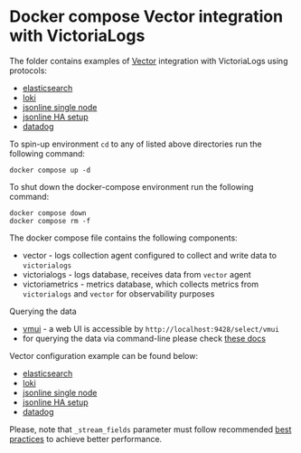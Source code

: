 # Docker compose Vector integration with VictoriaLogs

The folder contains examples of [Vector](https://vector.dev/docs/) integration with VictoriaLogs using protocols:

* [elasticsearch](./elasticsearch)
* [loki](./loki)
* [jsonline single node](./jsonline)
* [jsonline HA setup](./jsonline-ha)
* [datadog](./datadog)

To spin-up environment `cd` to any of listed above directories run the following command:
```
docker compose up -d 
```

To shut down the docker-compose environment run the following command:
```
docker compose down
docker compose rm -f
```

The docker compose file contains the following components:

* vector - logs collection agent configured to collect and write data to `victorialogs`
* victorialogs - logs database, receives data from `vector` agent
* victoriametrics - metrics database, which collects metrics from `victorialogs` and `vector` for observability purposes

Querying the data

* [vmui](https://docs.victoriametrics.com/victorialogs/querying/#vmui) - a web UI is accessible by `http://localhost:9428/select/vmui`
* for querying the data via command-line please check [these docs](https://docs.victoriametrics.com/victorialogs/querying/#command-line)

Vector configuration example can be found below:
* [elasticsearch](./elasticsearch/vector.yaml)
* [loki](./loki/vector.yaml)
* [jsonline single node](./jsonline/vector.yaml)
* [jsonline HA setup](./jsonline-ha/vector.yaml)
* [datadog](./datadog/vector.yaml)

Please, note that `_stream_fields` parameter must follow recommended [best practices](https://docs.victoriametrics.com/victorialogs/keyconcepts/#stream-fields) to achieve better performance.
